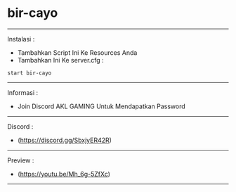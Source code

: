 # bir-cayo
-----------------------------------------------------------

Instalasi :
+ Tambahkan Script Ini Ke Resources Anda
+ Tambahkan Ini Ke server.cfg :
```
start bir-cayo
```

-----------------------------------------------------------

Informasi :
+ Join Discord AKL GAMING Untuk Mendapatkan Password

-----------------------------------------------------------

Discord :
+ (https://discord.gg/SbxjyER42R)

-----------------------------------------------------------

Preview :
+ (https://youtu.be/Mh_6g-5ZfXc)

-----------------------------------------------------------
